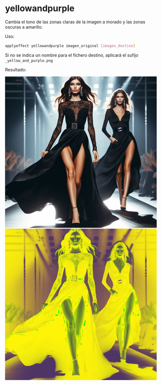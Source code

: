 # yellowandpurple

Cambia el tono de las zonas claras de la imagen a morado y las zonas oscuras a amarillo.

Uso:

``` sh
applyeffect yellowandpurple imagen_original [imagen_destino]
```

Si no se indica un nombre para el fichero destino, aplicará el sufijo `_yellow_and_purple.png`

Resultado:

![imagen original](../../images/image.jpg)
![yellowandpurple](../../images/image_yellow_and_purple.png)
